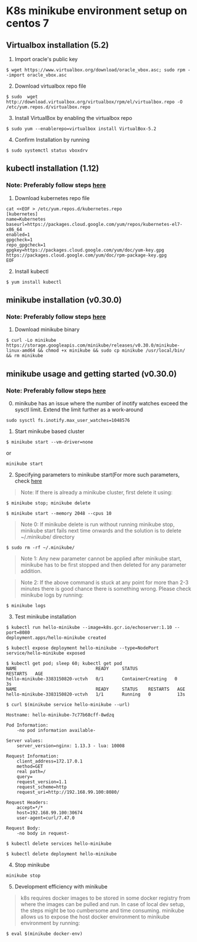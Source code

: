 # K8s minikube environment setup on centos 7

## Virtualbox installation (5.2)

1. Import oracle's public key 

~~~~
$ wget https://www.virtualbox.org/download/oracle_vbox.asc; sudo rpm --import oracle_vbox.asc
~~~~

2. Download virtualbox repo file

~~~~
$ sudo  wget http://download.virtualbox.org/virtualbox/rpm/el/virtualbox.repo -O /etc/yum.repos.d/virtualbox.repo
~~~~

3. Install VirtualBox by enabling the virtualbox repo

~~~~
$ sudo yum --enablerepo=virtualbox install VirtualBox-5.2
~~~~

4. Confirm Installation by running

~~~~
$ sudo systemctl status vboxdrv
~~~~

## kubectl installation (1.12)

### Note: Preferably follow steps [here](https://kubernetes.io/docs/tasks/tools/install-kubectl/)

1. Download kubernetes repo file

~~~~
cat <<EOF > /etc/yum.repos.d/kubernetes.repo
[kubernetes]
name=Kubernetes
baseurl=https://packages.cloud.google.com/yum/repos/kubernetes-el7-x86_64
enabled=1
gpgcheck=1
repo_gpgcheck=1
gpgkey=https://packages.cloud.google.com/yum/doc/yum-key.gpg https://packages.cloud.google.com/yum/doc/rpm-package-key.gpg
EOF
~~~~

2. Install kubectl

~~~~
$ yum install kubectl
~~~~

## minikube installation (v0.30.0)

### Note: Preferably follow steps [here](https://github.com/kubernetes/minikube/releases)

1. Download minikube binary

~~~~
$ curl -Lo minikube https://storage.googleapis.com/minikube/releases/v0.30.0/minikube-linux-amd64 && chmod +x minikube && sudo cp minikube /usr/local/bin/ && rm minikube
~~~~

## minikube usage and getting started (v0.30.0)

### Note: Preferably follow steps [here](https://kubernetes-cn.github.io/docs/getting-started-guides/minikube/#quickstart)
0. minikube has an issue where the number of inotify watches exceed the sysctl limit. Extend the limit further as a work-around

~~~~
sudo sysctl fs.inotify.max_user_watches=1048576
~~~~

1. Start minikube based cluster

~~~~
$ minikube start --vm-driver=none
~~~~

or

~~~~
minikube start 
~~~~
2. Specifying parameters to minikube start(For more such parameters, check [here](https://darkowlzz.github.io/post/minikube-config/)

> Note: If there is already a minikube cluster, first delete it using:

~~~~
$ minikube stop; minikube delete
~~~~

~~~~
$ minikube start --memory 2048 --cpus 10
~~~~
> Note 0: If minikube delete is run without running minikube stop, minikube start fails next time onwards and the solution is to delete ~/.minikube/ directory

~~~~
$ sudo rm -rf ~/.minikube/
~~~~

> Note 1: Any new parameter cannot be applied after minikube start, minikube has to be first stopped and then deleted for any parameter addition.

> Note 2: If the above command is stuck at any point for more than 2-3 minutes there is good chance there is something wrong. Please check minikube logs by running:

~~~~
$ minikube logs
~~~~

3. Test minikube installation 

~~~~
$ kubectl run hello-minikube --image=k8s.gcr.io/echoserver:1.10 --port=8080
deployment.apps/hello-minikube created

$ kubectl expose deployment hello-minikube --type=NodePort
service/hello-minikube exposed

$ kubectl get pod; sleep 60; kubectl get pod
NAME                              READY     STATUS              RESTARTS   AGE
hello-minikube-3383150820-vctvh   0/1       ContainerCreating   0          3s
NAME                              READY     STATUS    RESTARTS   AGE
hello-minikube-3383150820-vctvh   1/1       Running   0          13s

$ curl $(minikube service hello-minikube --url)

Hostname: hello-minikube-7c77b68cff-8wdzq

Pod Information:
	-no pod information available-

Server values:
	server_version=nginx: 1.13.3 - lua: 10008

Request Information:
	client_address=172.17.0.1
	method=GET
	real path=/
	query=
	request_version=1.1
	request_scheme=http
	request_uri=http://192.168.99.100:8080/

Request Headers:
	accept=*/*
	host=192.168.99.100:30674
	user-agent=curl/7.47.0

Request Body:
	-no body in request-

$ kubectl delete services hello-minikube

$ kubectl delete deployment hello-minikube

~~~~

4. Stop minikube

~~~~
minikube stop
~~~~

5. Development efficiency with minikube

> k8s requires docker images to be stored in some docker registry from where the images can be pulled and run. In case of local dev setup, the steps might be too cumbersome and time consuming. minikube allows us to expose the host docker environment to minikube environment by running:

~~~~
$ eval $(minikube docker-env)
~~~~
